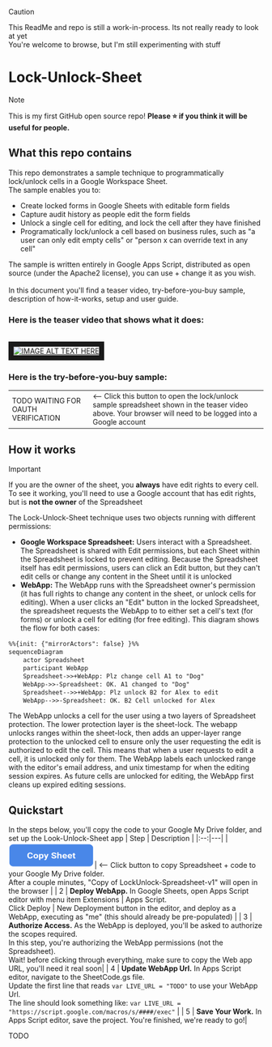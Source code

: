 
> [!CAUTION]
> This ReadMe and repo is still a work-in-process. Its not really ready to look at yet
> <BR>
> You're welcome to browse, but I'm still experimenting with stuff


Lock-Unlock-Sheet
=================

> [!NOTE]
> This is my first GitHub open source repo! **Please :star: if you think it will be useful for people.**
> <BR>

What this repo contains
---
This repo demonstrates a sample technique to programmatically lock/unlock cells in a Google Workspace Sheet.
<BR>
The sample enables you to:
- Create locked forms in Google Sheets with editable form fields
- Capture audit history as people edit the form fields
- Unlock a single cell for editing, and lock the cell after they have finished
- Programatically lock/unlock a cell based on business rules, such as "a user can only edit empty cells" or "person x can override text in any cell" 

The sample is written entirely in Google Apps Script, distributed as open source (under the Apache2 license), you can use + change it as you wish. 
<BR>
<BR>
In this document you'll find a teaser video, try-before-you-buy sample, description of how-it-works, setup and user guide. 

### Here is the teaser video that shows what it does:
<BR>
<a href="http://www.youtube.com/watch?feature=player_embedded&v=YOUTUBE_VIDEO_ID_HERE
" target="_blank"><img src="http://img.youtube.com/vi/YOUTUBE_VIDEO_ID_HERE/0.jpg" 
alt="IMAGE ALT TEXT HERE" width="240" height="180" border="10" /></a>

### Here is the try-before-you-buy sample:
<table>
  <tr>
    <td>TODO WAITING FOR OAUTH VERIFICATION</td>
    <td><-- Click this button to open the lock/unlock sample spreadsheet shown in the teaser video above. Your browser will need to be logged into a Google account</td>
  </tr>
</table>

How it works
---
> [!IMPORTANT]
> If you are the owner of the sheet, you **always** have edit rights to every cell.
> <BR> To see it working, you'll need to use a Google account that has edit rights, but is **not the owner** of the Spreadsheet
> 
The Lock-Unlock-Sheet technique uses two objects running with different permissions:
* **Google Workspace Spreadsheet:** Users interact with a Spreadsheet. The Spreadsheet is shared with Edit permissions, but each Sheet within the Spreadsheet is locked to prevent editing. Because the Spreadsheet itself has edit permissions, users can click an Edit button, but they can't edit cells or change any content in the Sheet until it is unlocked
* **WebApp:** The WebApp runs with the Spreadsheet owner's permission (it has full rights to change any content in the sheet, or unlock cells for editing). When a user clicks an "Edit" button in the locked Spreadsheet, the spreadsheet requests the WebApp to to either set a cell's text (for forms) or unlock a cell for editing (for free editing). This diagram shows the flow for both cases:

```mermaid
%%{init: {"mirrorActors": false} }%%
sequenceDiagram
    actor Spreadsheet
    participant WebApp
    Spreadsheet->>+WebApp: Plz change cell A1 to "Dog"
    WebApp->>-Spreadsheet: OK. A1 changed to "Dog"
    Spreadsheet-->>+WebApp: Plz unlock B2 for Alex to edit
    WebApp-->>-Spreadsheet: OK. B2 Cell unlocked for Alex
```

The WebApp unlocks a cell for the user using a two layers of Spreadsheet protection. The lower protection layer is the sheet-lock. The webapp unlocks ranges within the sheet-lock, then adds an upper-layer range protection to the unlocked cell to ensure only the user requesting the edit is authorized to edit the cell. This means that when a user requests to edit a cell, it is unlocked only for them. The WebApp labels each unlocked range with the editor's email address, and unix timestamp for when the editing session expires. As future cells are unlocked for editing, the WebApp first cleans up expired editing sessions. 

Quickstart
---
In the steps below, you'll copy the code to your Google My Drive folder, and set up the Look-Unlock-Sheet app
| Step | Description |
|:--:|---|
| [<img src="res/copy-sheet-button.png" alt="copy sheet" width="170" height="50">](https://www.github.com/)| <-- Click button to copy Spreadsheet + code to your Google My Drive folder.<br>After a couple minutes, "Copy of LockUnlock-Spreadsheet-v1" will open in the browser |
|  2 | **Deploy WebApp.** In Google Sheets, open Apps Script editor with menu item Extensions \| Apps Script.<br>Click Deploy \| New Deployment button in the editor, and deploy as a WebApp, executing as "me" (this should already be pre-populated) |
|  3 | **Authorize Access.** As the WebApp is deployed, you'll be asked to authorize the scopes required.<br>In this step, you're authorizing the WebApp permissions (not the Spreadsheet).<br>Wait! before clicking through everything, make sure to copy the Web app URL, you'll need it real soon|
|  4 | **Update WebApp Url.** In Apps Script editor, navigate to the SheetCode.gs file.<br>Update the first line that reads `var LIVE_URL = "TODO"` to use your WebApp Url.<br>The line should look something like: `var LIVE_URL = "https://script.google.com/macros/s/####/exec"` |
|  5 | **Save Your Work.** In Apps Script editor, save the project. You're finished, we're ready to go!|



TODO


